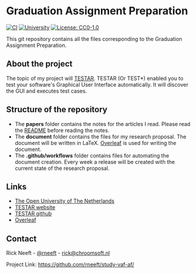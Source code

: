 # Graduation Assignment Preparation
[![CI](https://github.com/rneeft/study-vaf-af/actions/workflows/main.yml/badge.svg)](https://github.com/rneeft/study-vaf-af/actions/workflows/main.yml)
[![University](https://img.shields.io/static/v1?label=University&message=Open%20Universiteit&color=E4010B)](https://www.ou.nl)
[![License: CC0-1.0](https://img.shields.io/badge/License-CC0%201.0-lightgrey.svg)](http://creativecommons.org/publicdomain/zero/1.0/)

This git repository contains all the files corresponding to the Graduation Assignment Preparation.

## About the project
The topic of my project will [TESTAR](https://testar.org/). TESTAR (Or TEST*) enabled you to test your software's Graphical User Interface automatically. It will discover the GUI and executes test cases. 

## Structure of the repository
- The **papers** folder contains the notes for the articles I read. Please read the [README](papers/README.md) before reading the notes.
- The **document** folder contains the files for my research proposal. The document will be written in LaTeX. [Overleaf](https://www.overleaf.com) is used for writing the document.
- The **.github/workflows** folder contains files for automating the document creation. Every week a release will be created with the current state of the research proposal.  

## Links
- [The Open University of The Netherlands](https://www.ou.nl)
- [TESTAR website](https://testar.org/)
- [TESTAR github](https://github.com/TESTARtool/TESTAR_dev)
- [Overleaf](https://www.overleaf.com)

## Contact
Rick Neeft - [@rneeft](https://twitter.com/rneeft) - [rick@chroomsoft.nl](mailto:rick@chroomsoft.nl)

Project Link:  https://github.com/rneeft/study-vaf-af/

